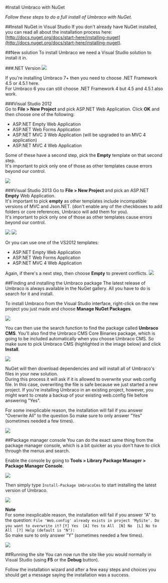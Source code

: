 #Install Umbraco with NuGet

_Follow these steps to do a full install of Umbraco with NuGet._

##Install NuGet in Visual Studio
If you don't already have NuGet installed, you can read all about the installation process here: [http://docs.nuget.org/docs/start-here/installing-nuget](http://docs.nuget.org/docs/start-here/installing-nuget).

##New solution
To install Umbraco we need a Visual Studio solution to install it in. 

###.NET Version
![](images/NuGet/new-project-dotnet4.png)

If you're installing Umbraco 7+ then you need to choose .NET Framework 4.5 or 4.5.1 here.  
For Umbraco 6 you can still choose .NET Framework 4 but 4.5 and 4.5.1 also work.

###Visual Studio 2012  
Go to **File > New Project** and pick ASP.NET Web Application. Click **OK** and then choose one of the following:
* ASP.NET Empty Web Application
* ASP.NET Web Forms Application
* ASP.NET MVC 3 Web Application (will be upgraded to an MVC 4 application)
* ASP.NET MVC 4 Web Application

Some of these have a second step, pick the **Empty** template on that second step.  
It's important to pick only one of those as other templates cause errors beyond our control.

![](images/NuGet/new-project-vs2012.png)

###Visual Studio 2013
Go to **File > New Project** and pick an ASP.NET **Empty** Web Application.   
It's important to pick **empty** as other templates include incompatible versions of MVC and Json.NET. (don't enable any of the checkboxes to add folders or core references, Umbraco will add them for you).   
It's important to pick only one of those as other templates cause errors beyond our control.

![](images/NuGet/new-project-vs2013-1.png)
![](images/NuGet/new-project-vs2013-2.png)

Or you can use one of the VS2012 templates:

* ASP.NET Empty Web Application
* ASP.NET Web Forms Application
* ASP.NET MVC 4 Web Application

Again, if there's a next step, then choose **Empty** to prevent conflicts.
![](images/NuGet/new-project-vs2013-3.png)

##Finding and installing the Umbraco package
The latest release of Umbraco is always available in the NuGet gallery. All you have to do is search for it and install.

To install Umbraco from the Visual Studio interface, right-click on the new project you just made and choose **Manage NuGet Packages**.

![](images/NuGet/manage-nuget-packages.png)

You can then use the search function to find the package called **Umbraco CMS**. You'll also find the Umbraco CMS Core Binaries package, which is going to be included automatically when you choose Umbraco CMS.
So make sure to pick Umbraco CMS (highlighted in the image below) and click **Install**.

![](images/NuGet/nuget-search.png)

NuGet will then download dependencies and will install all of Umbraco's files in your new solution.  
During this process it will ask if it is allowed to overwrite your web.config file. In this case, overwriting the file is safe because we just started a new project. If you're installing Umbraco in an existing project, however, you might want to create a backup of your existing web.config file before answering "Yes".

For some inexplicable reason, the installation will fail if you answer "Overwrite All" to the question
So make sure to only answer "Yes" (sometimes needed a few times).

![](images/NuGet/nuget-overwrite-dialog.png)

##Package manager console
You can do the exact same thing from the package manager console, which is a bit quicker as you don't have to click through the menus and search.

Enable the console by going to **Tools >  Library Package Manager >  Package Manager Console**.

![](images/NuGet/enable-package-manager-console.png)

Then simply type `Install-Package UmbracoCms` to start installing the latest version of Umbraco.

![](images/NuGet/package-manager-console.png)

**Note**  
For some inexplicable reason, the installation will fail if you answer "A" to the question: 
`File 'Web.config' already exists in project 'MySite'. Do you want to overwrite it?`
`[Y] Yes  [A] Yes to All  [N] No  [L] No to All  [?] Help (default is "N"):`  
So make sure to only answer "Y" (sometimes needed a few times).

![](images/NuGet/package-manager-console-overwrite.png)

##Running the site
You can now run the site like you would normally in Visual Studio (using **F5** or the **Debug** button).

Follow the installation wizard and after a few easy steps and choices you should get a message saying the installation was a success.
